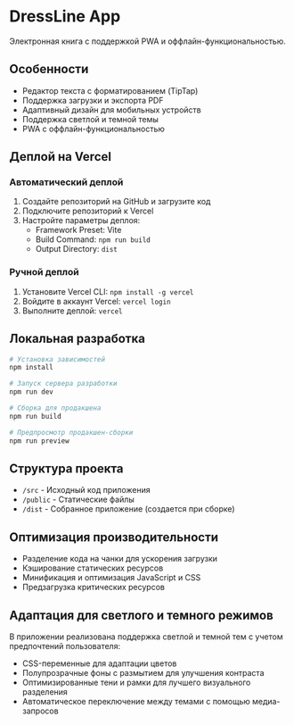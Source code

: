 # DressLine App

Электронная книга с поддержкой PWA и оффлайн-функциональностью.

## Особенности

- Редактор текста с форматированием (TipTap)
- Поддержка загрузки и экспорта PDF
- Адаптивный дизайн для мобильных устройств
- Поддержка светлой и темной темы
- PWA с оффлайн-функциональностью

## Деплой на Vercel

### Автоматический деплой

1. Создайте репозиторий на GitHub и загрузите код
2. Подключите репозиторий к Vercel
3. Настройте параметры деплоя:
   - Framework Preset: Vite
   - Build Command: `npm run build`
   - Output Directory: `dist`

### Ручной деплой

1. Установите Vercel CLI: `npm install -g vercel`
2. Войдите в аккаунт Vercel: `vercel login`
3. Выполните деплой: `vercel`

## Локальная разработка

```bash
# Установка зависимостей
npm install

# Запуск сервера разработки
npm run dev

# Сборка для продакшена
npm run build

# Предпросмотр продакшен-сборки
npm run preview
```

## Структура проекта

- `/src` - Исходный код приложения
- `/public` - Статические файлы
- `/dist` - Собранное приложение (создается при сборке)

## Оптимизация производительности

- Разделение кода на чанки для ускорения загрузки
- Кэширование статических ресурсов
- Минификация и оптимизация JavaScript и CSS
- Предзагрузка критических ресурсов

## Адаптация для светлого и темного режимов

В приложении реализована поддержка светлой и темной тем с учетом предпочтений пользователя:

- CSS-переменные для адаптации цветов
- Полупрозрачные фоны с размытием для улучшения контраста
- Оптимизированные тени и рамки для лучшего визуального разделения
- Автоматическое переключение между темами с помощью медиа-запросов
